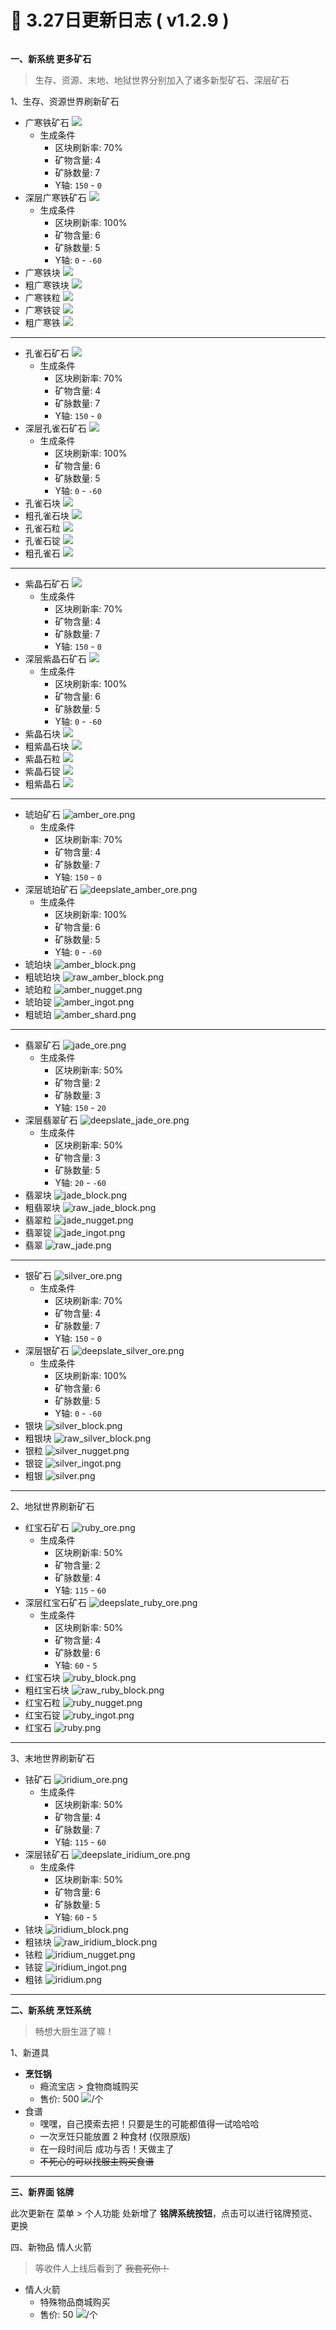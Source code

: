 # 🧾 3.27日更新日志 ( v1.2.9 )

<figure><img src="https://sjwx.easydoc.xyz/95040344/files/lfphu6ic.png" alt=""><figcaption></figcaption></figure>

**一、新系统 更多矿石**

> 生存、资源、末地、地狱世界分别加入了诸多新型矿石、深层矿石

1、生存、资源世界刷新矿石

* 广寒铁矿石 ![](https://sjwx.easydoc.xyz/95040344/files/lfphydlz.png)
  * 生成条件
    * 区块刷新率: 70%
    * 矿物含量: 4
    * 矿脉数量: 7
    * Y轴: `150` - `0`
* 深层广寒铁矿石 ![](https://sjwx.easydoc.xyz/95040344/files/lfpi0206.png)
  * 生成条件
    * 区块刷新率: 100%
    * 矿物含量: 6
    * 矿脉数量: 5
    * Y轴: `0` - `-60`
* 广寒铁块 ![](https://sjwx.easydoc.xyz/95040344/files/lfpi0ix8.png)
* 粗广寒铁块 ![](https://sjwx.easydoc.xyz/95040344/files/lfpi0t68.png)
* 广寒铁粒 ![](https://sjwx.easydoc.xyz/95040344/files/lfpi14mf.png)
* 广寒铁锭 ![](https://sjwx.easydoc.xyz/95040344/files/lfpi1d3u.png)
* 粗广寒铁 ![](https://sjwx.easydoc.xyz/95040344/files/lfpi1mdk.png)

***

* 孔雀石矿石 ![](https://sjwx.easydoc.xyz/95040344/files/lfpi7dpg.png)
  * 生成条件
    * 区块刷新率: 70%
    * 矿物含量: 4
    * 矿脉数量: 7
    * Y轴: `150` - `0`
* 深层孔雀石矿石 ![](https://sjwx.easydoc.xyz/95040344/files/lfpi8i76.png)
  * 生成条件
    * 区块刷新率: 100%
    * 矿物含量: 6
    * 矿脉数量: 5
    * Y轴: `0` - `-60`
* 孔雀石块 ![](https://sjwx.easydoc.xyz/95040344/files/lfpi8o1a.png)
* 粗孔雀石块 ![](https://sjwx.easydoc.xyz/95040344/files/lfpi8sqd.png)
* 孔雀石粒 ![](https://sjwx.easydoc.xyz/95040344/files/lfpi8w9r.png)
* 孔雀石锭 ![](https://sjwx.easydoc.xyz/95040344/files/lfpi90lm.png)
* 粗孔雀石 ![](https://sjwx.easydoc.xyz/95040344/files/lfpi96hu.png)

***

* 紫晶石矿石 ![](https://sjwx.easydoc.xyz/95040344/files/lfpihgqm.png)
  * 生成条件
    * 区块刷新率: 70%
    * 矿物含量: 4
    * 矿脉数量: 7
    * Y轴: `150` - `0`
* 深层紫晶石矿石 ![](https://sjwx.easydoc.xyz/95040344/files/lfpihl9q.png)
  * 生成条件
    * 区块刷新率: 100%
    * 矿物含量: 6
    * 矿脉数量: 5
    * Y轴: `0` - `-60`
* 紫晶石块 ![](https://sjwx.easydoc.xyz/95040344/files/lfpihq6m.png)
* 粗紫晶石块 ![](https://sjwx.easydoc.xyz/95040344/files/lfpihy0o.png)
* 紫晶石粒 ![](https://sjwx.easydoc.xyz/95040344/files/lfpiihor.png)
* 紫晶石锭 ![](https://sjwx.easydoc.xyz/95040344/files/lfpiit5z.png)
* 粗紫晶石 ![](https://sjwx.easydoc.xyz/95040344/files/lfpijanm.png)

***

* 琥珀矿石 ![amber\_ore.png](https://sjwx.easydoc.xyz/95040344/files/lfpin7s6.png)
  * 生成条件
    * 区块刷新率: 70%
    * 矿物含量: 4
    * 矿脉数量: 7
    * Y轴: `150` - `0`
* 深层琥珀矿石 ![deepslate\_amber\_ore.png](https://sjwx.easydoc.xyz/95040344/files/lfpinhb7.png)
  * 生成条件
    * 区块刷新率: 100%
    * 矿物含量: 6
    * 矿脉数量: 5
    * Y轴: `0` - `-60`
* 琥珀块 ![amber\_block.png](https://sjwx.easydoc.xyz/95040344/files/lfpinltj.png)
* 粗琥珀块 ![raw\_amber\_block.png](https://sjwx.easydoc.xyz/95040344/files/lfpino4f.png)
* 琥珀粒 ![amber\_nugget.png](https://sjwx.easydoc.xyz/95040344/files/lfpinrz7.png)
* 琥珀锭 ![amber\_ingot.png](https://sjwx.easydoc.xyz/95040344/files/lfpinvd3.png)
* 粗琥珀 ![amber\_shard.png](https://sjwx.easydoc.xyz/95040344/files/lfpinyob.png)

***

* 翡翠矿石 ![jade\_ore.png](https://sjwx.easydoc.xyz/95040344/files/lfpj1kwr.png)
  * 生成条件
    * 区块刷新率: 50%
    * 矿物含量: 2
    * 矿脉数量: 3
    * Y轴: `150` - `20`
* 深层翡翠矿石 ![deepslate\_jade\_ore.png](https://sjwx.easydoc.xyz/95040344/files/lfpj1nc1.png)
  * 生成条件
    * 区块刷新率: 50%
    * 矿物含量: 3
    * 矿脉数量: 5
    * Y轴: `20` - `-60`
* 翡翠块 ![jade\_block.png](https://sjwx.easydoc.xyz/95040344/files/lfpj1pya.png)
* 粗翡翠块 ![raw\_jade\_block.png](https://sjwx.easydoc.xyz/95040344/files/lfpj1smr.png)
* 翡翠粒 ![jade\_nugget.png](https://sjwx.easydoc.xyz/95040344/files/lfpj1vv7.png)
* 翡翠锭 ![jade\_ingot.png](https://sjwx.easydoc.xyz/95040344/files/lfpj1yz1.png)
* 翡翠 ![raw\_jade.png](https://sjwx.easydoc.xyz/95040344/files/lfpj231n.png)

***

* 银矿石 ![silver\_ore.png](https://sjwx.easydoc.xyz/95040344/files/lfpj47cf.png)
  * 生成条件
    * 区块刷新率: 70%
    * 矿物含量: 4
    * 矿脉数量: 7
    * Y轴: `150` - `0`
* 深层银矿石 ![deepslate\_silver\_ore.png](https://sjwx.easydoc.xyz/95040344/files/lfpj4d5x.png)
  * 生成条件
    * 区块刷新率: 100%
    * 矿物含量: 6
    * 矿脉数量: 5
    * Y轴: `0` - `-60`
* 银块 ![silver\_block.png](https://sjwx.easydoc.xyz/95040344/files/lfpj4gz0.png)
* 粗银块 ![raw\_silver\_block.png](https://sjwx.easydoc.xyz/95040344/files/lfpj4ly4.png)
* 银粒 ![silver\_nugget.png](https://sjwx.easydoc.xyz/95040344/files/lfpj4qg5.png)
* 银锭 ![silver\_ingot.png](https://sjwx.easydoc.xyz/95040344/files/lfpj4t2p.png)
* 粗银 ![silver.png](https://sjwx.easydoc.xyz/95040344/files/lfpj4wmv.png)

***

2、地狱世界刷新矿石

* 红宝石矿石 ![ruby\_ore.png](https://sjwx.easydoc.xyz/95040344/files/lfpit977.png)
  * 生成条件
    * 区块刷新率: 50%
    * 矿物含量: 2
    * 矿脉数量: 4
    * Y轴: `115` - `60`
* 深层红宝石矿石 ![deepslate\_ruby\_ore.png](https://sjwx.easydoc.xyz/95040344/files/lfpit6qt.png)
  * 生成条件
    * 区块刷新率: 50%
    * 矿物含量: 4
    * 矿脉数量: 6
    * Y轴: `60` - `5`
* 红宝石块 ![ruby\_block.png](https://sjwx.easydoc.xyz/95040344/files/lfpit3z6.png)
* 粗红宝石块 ![raw\_ruby\_block.png](https://sjwx.easydoc.xyz/95040344/files/lfpit0ti.png)
* 红宝石粒 ![ruby\_nugget.png](https://sjwx.easydoc.xyz/95040344/files/lfpisx30.png)
* 红宝石锭 ![ruby\_ingot.png](https://sjwx.easydoc.xyz/95040344/files/lfpistvc.png)
* 红宝石 ![ruby.png](https://sjwx.easydoc.xyz/95040344/files/lfpisqpy.png)

***

3、末地世界刷新矿石

* 铱矿石 ![iridium\_ore.png](https://sjwx.easydoc.xyz/95040344/files/lfpjej9p.png)
  * 生成条件
    * 区块刷新率: 50%
    * 矿物含量: 4
    * 矿脉数量: 7
    * Y轴: `115` - `60`
* 深层铱矿石 ![deepslate\_iridium\_ore.png](https://sjwx.easydoc.xyz/95040344/files/lfpjemjo.png)
  * 生成条件
    * 区块刷新率: 50%
    * 矿物含量: 6
    * 矿脉数量: 5
    * Y轴: `60` - `5`
* 铱块 ![iridium\_block.png](https://sjwx.easydoc.xyz/95040344/files/lfpjepdz.png)
* 粗铱块 ![raw\_iridium\_block.png](https://sjwx.easydoc.xyz/95040344/files/lfpjes7s.png)
* 铱粒 ![iridium\_nugget.png](https://sjwx.easydoc.xyz/95040344/files/lfpjetvg.png)
* 铱锭 ![iridium\_ingot.png](https://sjwx.easydoc.xyz/95040344/files/lfpjewhl.png)
* 粗铱 ![iridium.png](https://sjwx.easydoc.xyz/95040344/files/lfpjeyvy.png)

***

**二、新系统 烹饪系统**

> 畅想大厨生涯了嘛！

1、新道具

* **烹饪锅**
  * 瘾流宝店 > 食物商城购买
  * 售价: 500 ![](https://sjwx.easydoc.xyz/95040344/files/lc1mozac.png)/个
* 食谱
  * 嘿嘿，自己摸索去把！只要是生的可能都值得一试哈哈哈
  * 一次烹饪只能放置 2 种食材 (仅限原版)
  * 在一段时间后 成功与否！天做主了
  * ~~不死心的可以找服主购买食谱~~

***

**三、新界面 铭牌**

此次更新在 菜单 > 个人功能 处新增了 **铭牌系统按钮**，点击可以进行铭牌预览、更换



四、新物品 情人火箭

> 等收件人上线后看到了 ~~我套死你！~~

* 情人火箭
  * 特殊物品商城购买
  * 售价: 50 ![](https://sjwx.easydoc.xyz/95040344/files/lc1mozac.png)/个

<figure><img src="../../.gitbook/assets/image (3).png" alt=""><figcaption></figcaption></figure>

<figure><img src="../../.gitbook/assets/image (2).png" alt=""><figcaption></figcaption></figure>
